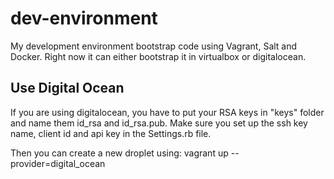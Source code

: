 dev-environment
===============

My development environment bootstrap code using Vagrant, Salt and Docker. Right now it can either bootstrap it in virtualbox or digitalocean.

Use Digital Ocean
----------

If you are using digitalocean, you have to put your RSA keys in "keys" folder and name them id_rsa and id_rsa.pub. Make sure you set up the ssh key name, client id and api key in the Settings.rb file.

Then you can create a new droplet using:
    vagrant up --provider=digital_ocean
